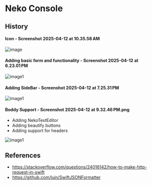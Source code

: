 #  Neko Console

## History 

#### Icon - Screenshot 2025-04-12 at 10.35.58 AM

![image](/docs/Screenshot%202025-04-12%20at%2010.35.58 AM.png)


#### Adding basic form and functionality - Screenshot 2025-04-12 at 6.23.01 PM

![image1](/docs/Screenshot%202025-04-12%20at%206.23.01 PM.png)


#### Adding SideBar - Screenshot 2025-04-12 at 7.25.31 PM

![image1](/docs/Screenshot%202025-04-12%20at%207.25.31 PM.png)

#### Boddy Support - Screenshot 2025-04-12 at 9.32.46 PM.png

- Adding NekoTextEditor 
- Adding beautify buttons
- Adding support for headers

![image1](/docs/Screenshot%202025-04-12%20at%209.32.46 PM.png)



## References

- https://stackoverflow.com/questions/24016142/how-to-make-http-request-in-swift
- https://github.com/luin/SwiftJSONFormatter
